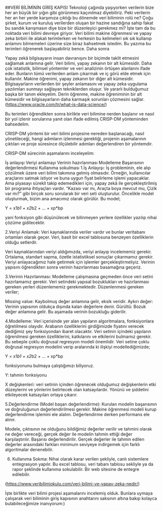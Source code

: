 ##VERİ BİLİMİNİN GİRİŞ KAPISI
Teknoloji çağında yaşıyorken verilerin bize her an büyük bir yığın gibi görünmesi kaçınılmaz diyebiliriz. Peki verilerin her an her yerde karşımıza çıktığı bu dönemde veri biliminin rolü ne? Çoğu şirket, kurum ve kuruluş verilerden oluşan bir hazine sandığına sahip fakat bu sandık karışmasın diye bize bir düzenleyici gerekmez mi? İşte tam da bu noktada veri bilimi devreye giriyor. Veri bilimi makine öğrenmesi ve yapay zeka birbiri ile alakalı terimlerken ve herkesin bu kelimeleri sık sık kullanıp anlamını bilmemeleri üzerine size biraz bahsetmek istedim. Bu yazıma bu terimleri öğrenerek başlayabiliriz bence. Daha sonra

Yapay zekâ bilgisayarın insan davranışını bir biçimde taklit etmesini sağlamak anlamına gelir.
Veri bilimi, yapay zekanın bir alt kümesidir. Daha çok istatistik, bilimsel yöntemler ve veri analizinin örtüşen alanlarını ifade eder. Bunların tümü verilerden anlam çıkarmak ve iç görü elde etmek için kullanılır.
Makine öğrenimi, yapay zekanın bir diğer alt kümesidir. Bilgisayarların verilerden bir şeyler anlamasını ve yapay zeka uygulama yazılımları sunmayı sağlayan tekniklerden oluşur.
Ve yararlı bulduğumuz başka bir tanım ekleyelim.
Derin öğrenme, makine öğreniminin bir alt kümesidir ve bilgisayarların daha karmaşık sorunları çözmesini sağlar.
(https://www.oracle.com/tr/what-is-data-science/)

Bu terimleri öğrendikten sonra birlikte veri bilimine nerden başlanır ve nasıl bir yol izlenir sorularına yanıt olan ifade edilmiş CRISP-DM yönteminden bahsedelim.

CRISP-DM yöntemi bir veri bilimi projesine nereden başlanacağı, nasıl yönetileceği, hangi adımların izlenmesi gerektiği, projenin aşamalarının çıktıları ve
proje süresince ölçülebilir adımları değerlendiren bir yöntemdir.

CRISP-DM sürecinin aşamalarını inceleyelim:

İş anlayışı
Veriyi anlamayı
Verinin hazırlanması
Modelleme
Başarısının değerlendirmesi
Kullanıma sokulması
1.İş Anlayışı: İş probleminin, ele alıp çözülmek üzere veri bilimi takımına gelmiş olmasıdır. Örneğin, kullanıcılar araçlarını satmak istiyor ve buna uygun fiyat belirleme işlemi yapacaklar. Ama piyasayı sürekli takip edemedikleri için, yapay zekâ ile gerçekleştirilmiş bir programa ihtiyaçları vardır. “Kazası var mı, Araçta boya mevcut mu, Çizik var mı?” gibi birçok soru sorularak bir veri seti oluşturulur. Öncelikle model oluşturmak, bizim ana amacımız olarak görülür. Bu model;

Y = x1*b1 + x2*b2 + … + xp*bp

yani fonksiyon gibi düşünülecek ve bilinmeyen yerlere özellikler yazılıp nihai çözüme gidilecektir.

2.Veriyi Anlamak: Veri kaynaklarında veriler vardır ve bunlar veritabanı ortamları olarak geçer. Veri, basit bir excel tablosuna benzeyen özelliklerin olduğu setlerdir.

Veri kaynaklarından veriyi aldığımızda, veriyi anlayıp incelememiz gerekir. Ortalama, standart sapma, özetle istatistiksel sonuçlar çıkarmamız gerekir. Veriyi anlayacağımız hale getirmek için işlemler gerçekleştirmeliyiz. Verinin yapısını öğrendikten sonra verinin hazırlanması basamağına geçeriz.

3.Verinin Hazırlanması: Modelleme çalışmasına geçmeden önce veri setini hazırlamamız gerekir. Veri setindeki yapısal bozuklukları ve hazırlanması gereken yerleri düzenlememiz gerekmektedir. Düzenlenmesi gereken veriler;

Missing value: Kaybolmuş değer anlamına gelir, eksik veridir.
Aykırı değer: Verinin yapısının oldukça dışında kalan değerlere denir.
Gürültü: Bozuk değer anlamına gelir.
Bu aşamada verinin bozukluğu giderilir.

4.Modelleme: Veri içerisinde yer alan yapıların algoritmalara, fonksiyonlara öğretilmesi olayıdır. Arabanın özelliklerini girdiğimizde fiyatını verecek dediğimiz şey fonksiyondan ibaret olacaktır. Veri setinin içindeki yapıların öğrenilmesi gereken özelliklerini, katkılarını ve etkilerini bulmamız gerekir. Bu sebeple çoklu doğrusal regresyon modeli önemlidir. Veri setine çoklu doğrusal regresyon modelini verip aralarında ki ilişkiyi modellediğimizde;

Y = x1*b1 + x2*b2 + … + xp*bp

fonksiyonunu bulmaya çalıştığımızı biliyoruz.

Y: tahmin fonksiyonu

X değişkenleri: veri setinin içinden öğrenecek olduğumuz değişkenlerin etki düzeylerini ve yönlerini belirtecek olan katsayılardır. Yönünü ve şiddetini etkileyecek katsayıları ortaya çıkarır.

5.Değerlendirme (Model başarı değerlendirme): Kurulan modelin başarısının ve doğruluğunun değerlendirilmesi gerekir. Makine öğrenmesi modeli kurup değerlendirme işlemini ele alalım. Değerlendirme derken performans ele alınır.

Modele, çıktısının ne olduğunu bildiğimiz değerler verilir ve tahmini olarak ne değer vereceği, gerçek değer ile modelin tahmin ettiği değer karşılaştırılır. Başarısı değerlendirilir. Gerçek değerler ile tahmin edilen değerler arasındaki farkları minimum seviyeye indirgemek için farklı algoritmalar denenebilir.

6. Kullanıma Sokma: Nihai olarak karar verilen şekliyle, canlı sistemlere entegrasyon yapılır. Bu excel tablosu, veri tabanı tablosu sekliyle ya da rapor şeklinde kullanıma sokulabilir. Bir web sitesine de entegre edilebilir.

(https://www.veribilimiokulu.com/veri-bilimi-ve-yapay-zeka-nedir/)

İşte birlikte veri bilimi projesi aşamalarını incelemiş olduk. Bunlara uymaya çalışarak veri biliminin giriş kapısının anahtarını saksının altına bakıp kolayca bulabileceğimize inanıyorum:)







